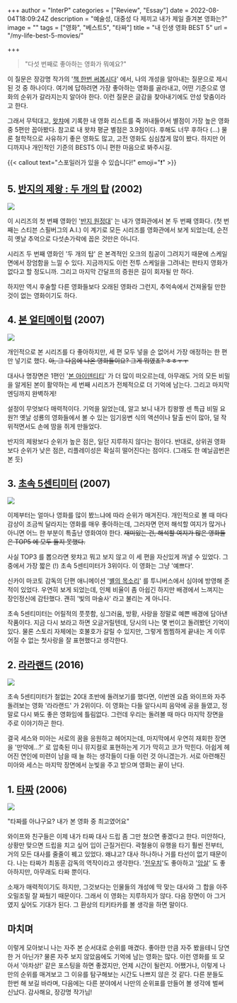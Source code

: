 +++
author = "InterP"
categories = ["Review", "Essay"]
date = 2022-08-04T18:09:24Z
description = "예술성, 대중성 다 제끼고 내가 제일 즐겨본 영화는?"
image = ""
tags = ["영화", "베스트5", "타짜"]
title = "내 인생 영화 BEST 5"
url = "/my-life-best-5-movies/"

+++
> "다섯 번째로 좋아하는 영화가 뭐예요?"

이 질문은 장강명 작가의 '[책 한번 써봅시다](https://www.aladin.co.kr/shop/wproduct.aspx?ItemId=247906273&start=slayer)' 에서, 나의 개성을 알아내는 질문으로 제시된 것 중 하나이다. 여기에 답하려면 가장 좋아하는 영화를 골라내고, 어떤 기준으로 영화의 순위가 갈라지는지 알아야 한다. 이런 질문은 글감을 찾아내기에도 안성 맞춤이라고 한다.

그래서 무턱대고, [왓챠](https://pedia.watcha.com/)에 기록한 내 영화 리스트를 죽 꺼내들어서 별점이 가장 높은 영화 중 5편만 꼽아봤다. 참고로 내 왓챠 평균 별점은 3.9점이다. 후해도 너무 후하다 (...) 물론 철학적으로 사유하기 좋은 영화도 많고, 고전 영화도 심심찮게 많이 봤다. 하지만 어디까지나 개인적인 기준의 BEST5 이니 편한 마음으로 봐주시길.

{{< callout text="스포일러가 있을 수 있습니다!" emoji=":exclamation:" >}}

## 5. [반지의 제왕 : 두 개의 탑](https://movie.naver.com/movie/bi/mi/basic.naver?code=31795) (2002)

![](2022-08-05-16-28-13.png)

이 시리즈의 첫 번째 영화인 '[반지 원정대](https://movie.naver.com/movie/bi/mi/basic.naver?code=31794)' 는 내가 영화관에서 본 두 번째 영화다. (첫 번째는 스티븐 스필버그의 A.I.) 이 계기로 모든 시리즈를 영화관에서 보게 되었는데, 순전히 옛날 추억으로 다섯손가락에 꼽은 것만은 아니다.

시리즈 두 번째 영화인 '두 개의 탑' 은 본격적인 오크의 침공이 그려지기 때문에 스케일 면에서 장엄함을 느낄 수 있다. 지금까지도 이런 전투 스케일을 그려내는 판타지 영화가 없다고 할 정도니까. 그리고 마지막 간달프의 증원은 길이 회자될 만 하다.

하지만 역시 후술할 다른 영화들보다 오래된 영화라 그런지, 추억속에서 건져올릴 만한 것이 없는 영화이기도 하다.

## 4. [본 얼티메이텀](https://movie.naver.com/movie/bi/mi/basic.naver?code=59075) (2007)

![](2022-08-05-16-31-08.png)

개인적으로 본 시리즈를 다 좋아하지만, 세 편 모두 넣을 순 없어서 가장 애정하는 한 편만 넣기로 했다. ~~아, 그 다음에 나온 영화들이요? 그게 뭐였죠? ㅎㅎㅜㅜ~~

대사나 명장면은 1편인 '[본 아이덴티티](https://movie.naver.com/movie/bi/mi/basic.naver?code=35273)' 가 더 많이 떠오르는데, 아무래도 거의 모든 비밀을 알게된 본이 활약하는 세 번째 시리즈가 전체적으로 더 기억에 남는다. 그리고 마지막 엔딩까지 완벽하게!

설정이 무엇보다 매력적이다. 기억을 잃었는데, 알고 보니 내가 킹왕짱 센 특급 비밀 요원?! 옛날 성룡의 영화들에서 볼 수 있는 임기응변 식의 액션이나 탈출 씬이 많아, 덜 작위적면서도 손에 땀을 쥐게 만들었다.

반지의 제왕보다 순위가 높은 점은, 일단 지루하지 않다는 점이다. 반대로, 상위권 영화보다 순위가 낮은 점은, 리플레이성은 확실히 떨어진다는 점이다. (그래도 한 예닐곱번은 본 듯)

## 3. [초속 5센티미터](https://movie.naver.com/movie/bi/mi/basic.naver?code=66820) (2007)

![](2022-08-05-16-31-28.png)

이제부터는 얼마나 영화를 많이 봤느냐에 따라 순위가 매겨진다. 개인적으로 볼 때 마다 감상이 조금씩 달라지는 영화를 매우 좋아하는데, 그러자면 먼저 해석할 여지가 많거나 아니면 어느 한 부분이 특출난 영화여야 한다. ~~재미있는 건, 해석할 여지가 많은 영화들은 TOP5 에 모두 들지 못했다.~~

사실 TOP3 를 뽑으라면 왓챠고 뭐고 보지 않고 이 세 편을 자신있게 꺼낼 수 있었다. 그 중에서 가장 짧은 (!) 초속 5센티미터가 3위이다. 이 영화는 그냥 '예쁘다'.

신카이 마코토 감독의 단편 애니메이션 '[별의 목소리](https://ja.wikipedia.org/wiki/%E3%81%BB%E3%81%97%E3%81%AE%E3%81%93%E3%81%88)' 를 투니버스에서 심야에 방영해 준 적이 있었다. 우연히 보게 되었는데, 인체 비율이 좀 아쉽긴 하지만 배경에서 느껴지는 장인정신에 감탄했다. 괜히 '빛의 마술사' 라고 불리는 게 아니다.

초속 5센티미터는 어릴적의 풋풋함, 싱그러움, 방황, 사랑을 정말로 예쁜 배경에 담아낸 작품이다. 지금 다시 보라고 하면 오글거릴텐데, 당시의 나는 몇 번이고 돌려봤던 기억이 있다. 물론 스토리 자체에는 호불호가 갈릴 수 있지만, 그렇게 찜찜하게 끝내는 게 이루어질 수 없는 첫사랑을 잘 표현했다고 생각한다.

## 2. [라라랜드](https://movie.naver.com/movie/bi/mi/basic.naver?code=134963) (2016)

![](2022-08-05-16-31-51.png)

초속 5센티미터가 철없는 20대 초반에 돌려보기를 했다면, 이번엔 요즘 와이프와 자주 돌려보는 영화 '라라랜드' 가 2위이다. 이 영화는 다들 알다시피 음악에 공을 들였고, 정말로 다시 봐도 좋은 영화임에 틀림없다. 그런데 우리는 돌려볼 때 마다 마지막 장면을 주로 이야기하곤 한다.

결국 세스와 미아는 서로의 꿈을 응원하고 헤어지는데, 마지막에서 우연히 재회한 장면을 '만약에...?' 로 압축된 미니 뮤지컬로 표현하는게 기가 막히고 코가 막힌다. 아쉽게 헤어진 연인에 미련이 남을 때 늘 하는 생각들이 다들 이런 것 아니겠는가. 서로 아련해진 미아와 세스는 마지막 장면에서 눈빛을 주고 받으며 영화는 끝이 난다.

## 1. [타짜](https://movie.naver.com/movie/bi/mi/basic.naver?code=57723) (2006)

![](2022-08-05-16-33-18.png)

"타짜를 아냐구요? 내가 본 영화 중 최고였어요"

와이프와 친구들은 이제 내가 타짜 대사 드립 좀 그만 쳤으면 좋겠다고 한다. 미안하다, 상황만 맞으면 드립을 치고 싶어 입이 근질거린다. 곽철용이 유행을 타기 훨씬 전부터, 거의 모든 대사를 줄줄이 꿰고 있었다. 왜냐고? 대사 하나하나 거를 타선이 없기 때문이다. 나는 타짜가 최동훈 감독의 역작이라고 생각한다. '[전우치](https://movie.naver.com/movie/bi/mi/basic.naver?code=48227)'도 좋아하고 '[암살](https://movie.naver.com/movie/bi/mi/basic.naver?code=121048)' 도 좋아하지만, 아무래도 타짜 뿐이다.

소재가 매력적이기도 하지만, 그것보다는 인물들의 개성에 딱 맞는 대사와 그 합을 아주 오밀조밀 잘 짜뒀기 때문이다. 그래서 이 영화는 지루하지가 않다. 다음 장면이 아 그거였지 싶어도 기대가 된다. 그 환상의 티키타카를 볼 생각을 하면 말이다.

## 마치며

이렇게 모아보니 나는 자주 본 순서대로 순위를 매겼다. 좋아한 만큼 자주 봤을테니 당연한 거 아닌가? 물론 자주 보지 않았음에도 기억에 남는 영화는 많다. 이런 영화를 또 모아서 '아차상!' 같은 포스팅을 하면 좋겠지만, 언제 시간이 될런지. 어쨌거나, 이렇게 나만의 순위를 매겨보고 그 이유를 탐구해보는 시간도 나쁘지 않은 것 같다. 다른 분들도 한번 해 보길 바라며, 다음에는 다른 분야에서 나만의 순위표를 만들어 볼 생각에 벌써 신났다. 감사해요, 장강명 작가님!
